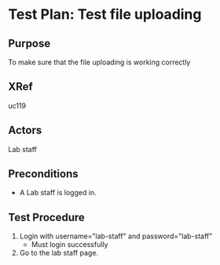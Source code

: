 ﻿Test Plan: Test file uploading
====================================

## Purpose
To make sure that the file uploading is working correctly

## XRef

uc119


## Actors

Lab staff


## Preconditions
* A Lab staff is logged in.

	
## Test Procedure

1. Login with username="lab-staff" and password="lab-staff"
    * Must login successfully
2. Go to the lab staff page.

